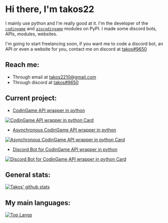 # Hi there, I'm takos22

I mainly use python and I'm really good at it.
I'm the developer of the [`codingame`](https://pypi.org/project/codingame/) 
and [`aiocodingame`](https://pypi.org/project/aiocodingame/) modules on PyPI.
I made some discord bots, APIs, modules, websites.

I'm going to start freelancing soon, if you want me to code a discord bot, 
an API or even a website for you, contact me on discord at 
[takos#9650](https://discord.com/users/401346079733317634)


## Reach me:
- Through email at [takos2210@gmail.com](mailto://takos2210@gmail.com)
- Through discord at [takos#9650](https://discord.com/users/401346079733317634)

## Current project:

  - [CodinGame API wrapper in python](https://github.com/takos22/codingame)
  
  [![CodinGame API wrapper in python Card](https://github-readme-stats.vercel.app/api/pin/?username=takos22&repo=codingame&theme=react)](https://github.com/takos22/codingame)

  - [Asynchronous CodinGame API wrapper in python](https://github.com/takos22/aiocodingame)
  
  [![Asynchronous CodinGame API wrapper in python Card](https://github-readme-stats.vercel.app/api/pin/?username=takos22&repo=aiocodingame&theme=react)](https://github.com/takos22/aiocodingame)

  - [Discord Bot for CodinGame API wrapper in python](https://github.com/takos22/codingame-bot)
  
  [![Discord Bot for CodinGame API wrapper in python Card](https://github-readme-stats.vercel.app/api/pin/?username=takos22&repo=codingame-bot&theme=react)](https://github.com/takos22/codingame-bot)


## General stats:
[![Takos' github stats](https://github-readme-stats.vercel.app/api?username=takos22&show_icons=true&count_private=true&include_all_commits=true&theme=react)](https://github.com/takos22?tab=repositories)

## My main languages:
[![Top Langs](https://github-readme-stats.vercel.app/api/top-langs/?username=takos22&layout=compact&langs_count=3&theme=react)](https://github.com/takos22?tab=repositories)

<!--
**takos22/takos22** is a ✨ _special_ ✨ repository because its `README.md` (this file) appears on your GitHub profile.
-->

